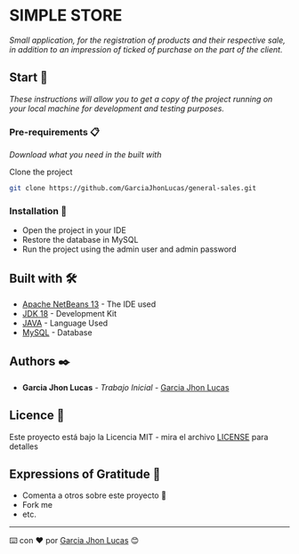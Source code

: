 # SIMPLE STORE

_Small application, for the registration of products and their respective sale, in addition to an impression of ticked of purchase on the part of the client._

## Start 🚀

_These instructions will allow you to get a copy of the project running on your local machine for development and testing purposes._

### Pre-requirements 📋

_Download what you need in the built with_

Clone the project 
```bash
git clone https://github.com/GarciaJhonLucas/general-sales.git
```

### Installation 🔧

* Open the project in your IDE 
* Restore the database in MySQL
* Run the project using the admin user and admin password

## Built with 🛠️

* [Apache NetBeans 13](https://netbeans.apache.org/download/index.html) - The IDE used
* [JDK 18](https://www.oracle.com/java/technologies/downloads/#java18) - Development Kit
* [JAVA](#) - Language Used
* [MySQL](#) - Database

## Authors ✒️

* **Garcia Jhon Lucas** - *Trabajo Inicial* - [Garcia Jhon Lucas](https://github.com/GarciaJhonLucas)

## Licence 📄

Este proyecto está bajo la Licencia MIT - mira el archivo [LICENSE](LICENSE) para detalles

## Expressions of Gratitude 🎁

* Comenta a otros sobre este proyecto 📢
* Fork me
* etc.

---
⌨️ con ❤️ por [Garcia Jhon Lucas](https://github.com/GarciaJhonLucas) 😊